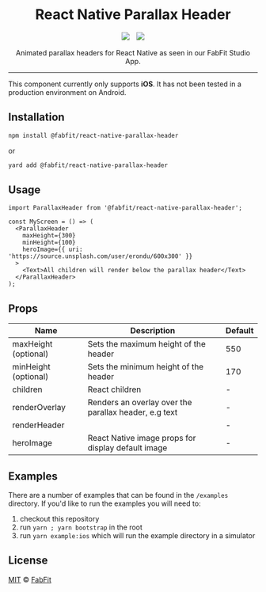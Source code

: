 <div align="center">
<h1>React Native Parallax Header</h1>
<img style="padding-right: 10px" src="https://img.shields.io/npm/v/@fabfit/react-native-parallax-header?style=flat-square" />
<img src="https://img.shields.io/bundlephobia/min/@fabfit/react-native-parallax-header?style=flat-square" />

Animated parallax headers for React Native as seen in our FabFit Studio App.

</div>

---

This component currently only supports **iOS**. It has not been tested in a production environment on Android.

<!-- ![](https://files-jamiehalvorson.fabfit1.now.sh/parallax-one.gif) -->

## Installation

```sh
npm install @fabfit/react-native-parallax-header
```

or

```sh
yard add @fabfit/react-native-parallax-header
```

## Usage

```tsx
import ParallaxHeader from '@fabfit/react-native-parallax-header';

const MyScreen = () => (
  <ParallaxHeader
    maxHeight={300}
    minHeight={100}
    heroImage={{ uri: 'https://source.unsplash.com/user/erondu/600x300' }}
  >
    <Text>All children will render below the parallax header</Text>
  </ParallaxHeader>
);
```

## Props

| Name                 | Description                                           | Default |
| -------------------- | ----------------------------------------------------- | ------- |
| maxHeight (optional) | Sets the maximum height of the header                 | 550     |
| minHeight (optional) | Sets the minimum height of the header                 | 170     |
| children             | React children                                        | -       |
| renderOverlay        | Renders an overlay over the parallax header, e.g text | -       |
| renderHeader         |                                                       | -       |
| heroImage            | React Native image props for display default image    | -       |

## Examples

There are a number of examples that can be found in the `/examples` directory. If you'd like to run the examples you will need to:

1. checkout this repository
2. run `yarn ; yarn bootstrap` in the root
3. run `yarn example:ios` which will run the example directory in a simulator

## License

[MIT](https://choosealicense.com/licenses/mit/) © [FabFit](https://fab.fitness)
